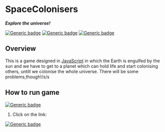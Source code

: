 # SpaceColonisers 

_**Explore the universe!**_

[![Generic badge](https://img.shields.io/badge/Programming_Language-JavaScript-brightgreen.svg)](https://www.oracle.com/java/technologies/)
[![Generic badge](https://img.shields.io/badge/Game_Website-click_here-brightgreen.svg)](https://somePythonProgrammer.github.io/SpaceColonisers)
[![Generic badge](https://img.shields.io/badge/Status-Work_in_progress-red.svg)](https://user-images.githubusercontent.com/74598401/115232433-51f03480-a134-11eb-8f58-f14b52d9e230.png)


## Overview
This is a game designed in [JavaScript](https://www.oracle.com/java/technologies/) in which the Earth is engulfed by the sun and we have to get to a planet which can hold life and start colonising others, untill we colonise the whole universe. There will be some problems,though!/s/s 

## How to run game
[![Generic badge](https://img.shields.io/badge/coming_soon-wait_for_it...-red.svg)](https://user-images.githubusercontent.com/74598401/115232433-51f03480-a134-11eb-8f58-f14b52d9e230.png)

1. Click on the link:

[![Generic badge](https://img.shields.io/badge/To_play-Click_me-brightgreen.svg)]()